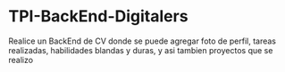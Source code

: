 # TPI-BackEnd-Digitalers
 Realice un BackEnd de CV donde se puede agregar foto de perfil, tareas realizadas, habilidades blandas y duras, y asi tambien proyectos que se realizo

